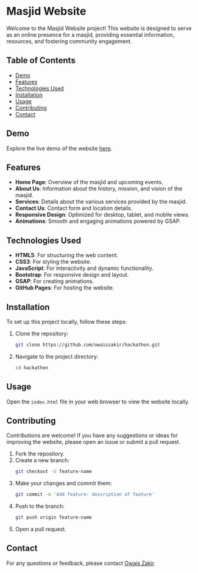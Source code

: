 # Masjid Website

Welcome to the Masjid Website project! This website is designed to serve as an online presence for a masjid, providing essential information, resources, and fostering community engagement.

## Table of Contents

- [Demo](#demo)
- [Features](#features)
- [Technologies Used](#technologies-used)
- [Installation](#installation)
- [Usage](#usage)
- [Contributing](#contributing)
- [Contact](#contact)

## Demo

Explore the live demo of the website [here](https://owaiszakir.github.io/hackathon/).

## Features

- **Home Page**: Overview of the masjid and upcoming events.
- **About Us**: Information about the history, mission, and vision of the masjid.
- **Services**: Details about the various services provided by the masjid.
- **Contact Us**: Contact form and location details.
- **Responsive Design**: Optimized for desktop, tablet, and mobile views.
- **Animations**: Smooth and engaging animations powered by GSAP.

## Technologies Used

- **HTML5**: For structuring the web content.
- **CSS3**: For styling the website.
- **JavaScript**: For interactivity and dynamic functionality.
- **Bootstrap**: For responsive design and layout.
- **GSAP**: For creating animations.
- **GitHub Pages**: For hosting the website.

## Installation

To set up this project locally, follow these steps:

1. Clone the repository:
    ```bash
    git clone https://github.com/owaiszakir/hackathon.git
    ```
2. Navigate to the project directory:
    ```bash
    cd hackathon
    ```

## Usage

Open the `index.html` file in your web browser to view the website locally.

## Contributing

Contributions are welcome! If you have any suggestions or ideas for improving the website, please open an issue or submit a pull request.

1. Fork the repository.
2. Create a new branch:
    ```bash
    git checkout -b feature-name
    ```
3. Make your changes and commit them:
    ```bash
    git commit -m 'Add feature: description of feature'
    ```
4. Push to the branch:
    ```bash
    git push origin feature-name
    ```
5. Open a pull request.

## Contact

For any questions or feedback, please contact [Owais Zakir](mailto:owaiszakir88@gmail.com).

